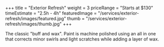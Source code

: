 +++ 
title = "Exterior Refresh" 
weight = 3
priceRange = "Starts at $130"
timeEstimate = "2.5h - 4h"
featuredImage = "/services/exterior-refresh/images/featured.jpg"
thumb = "/services/exterior-refresh/images/thumb.jpg"
+++

The classic "buff and wax". Paint is machine polished using an all in one that corrects minor swirls and light scratches while adding a layer of wax.